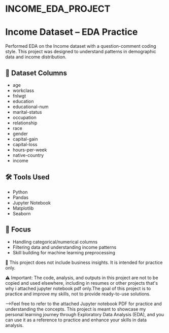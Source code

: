 # INCOME_EDA_PROJECT

# Income Dataset – EDA Practice

Performed EDA on the Income dataset with a question-comment coding style. This project was designed to understand patterns in demographic data and income distribution.

## 📌 Dataset Columns
- age
- workclass
- fnlwgt
- education
- educational-num
- marital-status
- occupation
- relationship
- race
- gender
- capital-gain
- capital-loss
- hours-per-week
- native-country
- income

## 🛠️ Tools Used
- Python
- Pandas
- Jupyter Notebook
- Matplotlib
- Seaborn

## 🎯 Focus
- Handling categorical/numerical columns
- Filtering data and understanding income patterns
- Skill building for machine learning preprocessing

📎 This project does not include business insights. It is intended for practice only.

⚠️ Important: The code, analysis, and outputs in this project are not to be copied and used elsewhere, including in resumes or other projects that's why i attached jupyter notebook pdf only.The goal of this project is to practice and improve my skills, not to provide ready-to-use solutions.

-->Feel free to refer to the attached Jupyter notebook PDF for practice and understanding the concepts. This project is meant to showcase my personal learning journey through Exploratory Data Analysis (EDA), and you can use it as a reference to practice and enhance your skills in data analysis.
